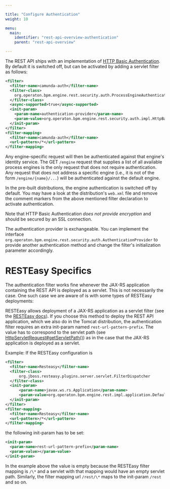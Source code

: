 ```yaml
---

title: "Configure Authentication"
weight: 10

menu:
  main:
    identifier: "rest-api-overview-authentication"
    parent: "rest-api-overview"

---
```


The REST API ships with an implementation of [HTTP Basic Authentication](http://en.wikipedia.org/wiki/Basic_access_authentication). By default it is switched off, but can be activated by adding a servlet filter as follows:

```xml
<filter>
  <filter-name>camunda-auth</filter-name>
  <filter-class>
    org.operaton.bpm.engine.rest.security.auth.ProcessEngineAuthenticationFilter
  </filter-class>
  <async-supported>true</async-supported>
  <init-param>
    <param-name>authentication-provider</param-name>
    <param-value>org.operaton.bpm.engine.rest.security.auth.impl.HttpBasicAuthenticationProvider</param-value>
  </init-param>
</filter>
<filter-mapping>
  <filter-name>camunda-auth</filter-name>
  <url-pattern>/*</url-pattern>
</filter-mapping>
```

Any engine-specific request will then be authenticated against that engine's identity service. The GET `/engine` request that supplies a list of all available process engines is the only request that does not require authentication. Any request that does not address a specific engine (i.e., it is not of the form `/engine/{name}/...`) will be authenticated against the default engine.

In the pre-built distributions, the engine authentication is switched off by default. You may have a look at the distribution's `web.xml` file and remove the comment markers from the above mentioned filter declaration to activate authentication.

Note that HTTP Basic Authentication *does not provide encryption* and should be secured by an SSL connection.

The authentication provider is exchangeable. You can implement the interface `org.operaton.bpm.engine.rest.security.auth.AuthenticationProvider` to provide another authentication method and change the filter's initialization parameter accordingly.

# RESTEasy Specifics

The authentication filter works fine whenever the JAX-RS application containing the REST API is deployed as a servlet. This is not necessarily the case. One such case we are aware of is with some types of RESTEasy deployments:

RESTEasy allows deployment of a JAX-RS application as a servlet filter (see the [RESTEasy docs](http://docs.jboss.org/resteasy/docs/2.3.5.Final/userguide/html/Installation_Configuration.html#filter)). If you choose this method to deploy the REST API application, which we also do in the Tomcat distribution, the authentication filter requires an extra init-param named `rest-url-pattern-prefix`. The value has to correspond to the servlet path (see [HttpServletRequest#getServletPath()](http://docs.oracle.com/javaee/6/api/javax/servlet/http/HttpServletRequest.html#getServletPath%28%29)) as in the case that the JAX-RS application is deployed as a servlet.

Example: If the RESTEasy configuration is

```xml
<filter>
  <filter-name>Resteasy</filter-name>
  <filter-class>
      org.jboss.resteasy.plugins.server.servlet.FilterDispatcher
  </filter-class>
  <init-param>
      <param-name>javax.ws.rs.Application</param-name>
      <param-value>org.operaton.bpm.engine.rest.impl.application.DefaultApplication</param-value>
  </init-param>
</filter>
<filter-mapping>
  <filter-name>Resteasy</filter-name>
  <url-pattern>/*</url-pattern>
</filter-mapping>
```

the following init-param has to be set:

```xml
<init-param>
  <param-name>rest-url-pattern-prefix</param-name>
  <param-value></param-value>
</init-param>
```

In the example above the value is empty because the RESTEasy filter mapping is `/\*` and a servlet with that mapping would have an empty servlet path. Similarly, the filter mapping url `/rest/\*` maps to the init-param `/rest` and so on.
